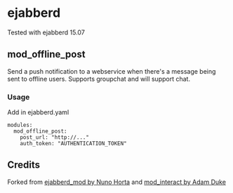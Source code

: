 # ejabberd

Tested with ejabberd 15.07

## mod_offline_post

Send a push notification to a webservice when there's a message being sent to offline users.
Supports groupchat and will support chat.

### Usage

Add in ejabberd.yaml

~~~
modules:
  mod_offline_post:
    post_url: "http://..."
    auth_token: "AUTHENTICATION_TOKEN"
~~~

## Credits

Forked from [ejabberd_mod by Nuno Horta](https://github.com/nunohorta/ejabberd_mod) and [mod_interact by Adam Duke](https://github.com/adamvduke/mod_interact/)
